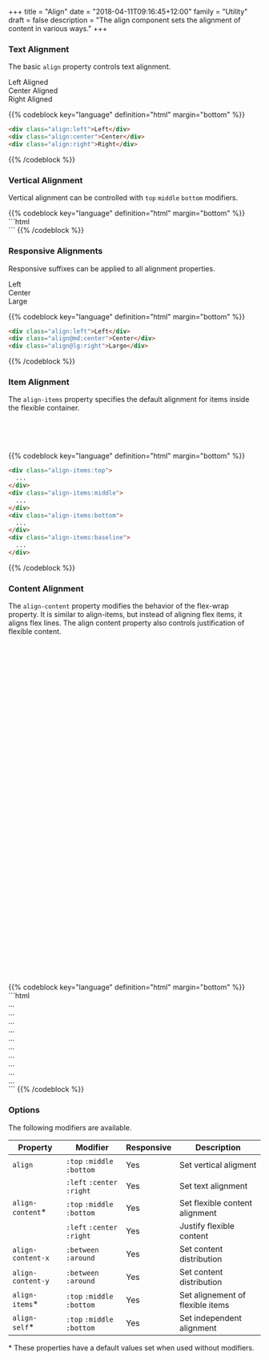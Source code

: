 +++
title = "Align"
date = "2018-04-11T09:16:45+12:00"
family = "Utility"
draft = false
description = "The align component sets the alignment of content in various ways."
+++

### Text Alignment

The basic `align` property controls text alignment.

<div class="margin-bottom:6 fill:grey-l4">
  <div class="align:left">Left Aligned</div>
  <div class="align:center">Center Aligned</div>
  <div class="align:right">Right Aligned</div>
</div>

{{% codeblock key="language" definition="html" margin="bottom" %}}
```html
<div class="align:left">Left</div>
<div class="align:center">Center</div>
<div class="align:right">Right</div>
```
{{% /codeblock %}}

### Vertical Alignment

Vertical alignment can be controlled with `top` `middle` `bottom` modifiers.

<div class="row row-gutter:2">
  <div class="column font-size:h1 margin-bottom:6">
    <div class="fill:grey-l4">
      <div class="media media-size:2 display:inline-block fill:grey-l2 color:white align:top"></div>
    </div>
  </div>

  <div class="column font-size:h1 margin-bottom:6">
    <div class="fill:grey-l4">
      <div class="media media-size:2 display:inline-block fill:grey-l2 color:white align:middle"></div>
    </div>
  </div>

  <div class="column font-size:h1 margin-bottom:6">
    <div class="fill:grey-l4">
      <div class="media media-size:2 display:inline-block fill:grey-l2 color:white align:bottom"></div>
    </div>
  </div>
</div>
{{% codeblock key="language" definition="html" margin="bottom" %}}
```html
<div class="align:top"></div>
<div class="align:middle"></div>
<div class="align:bottom"></div>
```
{{% /codeblock %}}

### Responsive Alignments

Responsive suffixes can be applied to all alignment properties.

<div class="margin-bottom:6 fill:grey-l4">
  <div class="align:left">Left</div>
  <div class="align@md:center">Center</div>
  <div class="align@lg:right">Large</div>
</div>

{{% codeblock key="language" definition="html" margin="bottom" %}}
```html
<div class="align:left">Left</div>
<div class="align@md:center">Center</div>
<div class="align@lg:right">Large</div>
```
{{% /codeblock %}}

### Item Alignment

The `align-items` property specifies the default alignment for items inside the flexible container.

<div class="row row-gutter:2 margin-bottom:6">
  <div class="column:3">
    <div class="display:flex height:10 fill:grey-l4 align-items:top">
      <div class="padding:2 color:white fill:grey-l2"></div>
    </div>
  </div>
  <div class="column:3">
    <div class="display:flex height:10 fill:grey-l4 align-items:middle">
      <div class="padding:2 color:white fill:grey-l2"></div>
    </div>
  </div>
  <div class="column:3">
    <div class="display:flex height:10 fill:grey-l4 align-items:bottom">
      <div class="padding:2 color:white fill:grey-l2"></div>
    </div>
  </div>
  <div class="column:3">
    <div class="display:flex height:10 fill:grey-l4 align-items:baseline">
      <div class="column:4 align:center color:white fill:grey-l2">&nbsp;</div>
      <div class="column:4 padding-y:2 align:center color:white fill:grey-l2">&nbsp;</div>
      <div class="column:4 align:center color:white fill:grey-l2">&nbsp;</div>
    </div>
  </div>
</div>

{{% codeblock key="language" definition="html" margin="bottom" %}}
```html
<div class="align-items:top">
  ...
</div>
<div class="align-items:middle">
  ...
</div>
<div class="align-items:bottom">
  ...
</div>
<div class="align-items:baseline">
  ...
</div>
```
{{% /codeblock %}}


### Content Alignment

The `align-content` property modifies the behavior of the flex-wrap property. It is similar to align-items, but instead of aligning flex items, it aligns flex lines. The align content property also controls justification of flexible content.

<div class="row row-gutter:2 margin-bottom:6">
  <div class="column" style="width: 20%;">
    <div class="display:flex flex-wrap height:20 fill:grey-l4 align-content:top">
      <div class="column:4 padding:1">
        <div class="fill:grey-l2">
          &nbsp;
        </div>
      </div>
      <div class="column:4 padding:1">
        <div class="fill:grey-l2">
          &nbsp;
        </div>
      </div>
      <div class="column:4 padding:1">
        <div class="fill:grey-l2">
          &nbsp;
        </div>
      </div>
      <div class="column:4 padding:1">
        <div class="fill:grey-l2">
          &nbsp;
        </div>
      </div>
      <div class="column:4 padding:1">
        <div class="fill:grey-l2">
          &nbsp;
        </div>
      </div>
      <div class="column:4 padding:1">
        <div class="fill:grey-l2">
          &nbsp;
        </div>
      </div>
    </div>
  </div>
  <div class="column" style="width: 20%;">
    <div class="display:flex flex-wrap height:20 fill:grey-l4 align-content:middle">
      <div class="column:4 padding:1">
        <div class="fill:grey-l2">
          &nbsp;
        </div>
      </div>
      <div class="column:4 padding:1">
        <div class="fill:grey-l2">
          &nbsp;
        </div>
      </div>
      <div class="column:4 padding:1">
        <div class="fill:grey-l2">
          &nbsp;
        </div>
      </div>
      <div class="column:4 padding:1">
        <div class="fill:grey-l2">
          &nbsp;
        </div>
      </div>
      <div class="column:4 padding:1">
        <div class="fill:grey-l2">
          &nbsp;
        </div>
      </div>
      <div class="column:4 padding:1">
        <div class="fill:grey-l2">
          &nbsp;
        </div>
      </div>
    </div>
  </div>
  <div class="column" style="width: 20%;">
    <div class="display:flex flex-wrap height:20 fill:grey-l4 align-content:bottom">
      <div class="column:4 padding:1">
        <div class="fill:grey-l2">
          &nbsp;
        </div>
      </div>
      <div class="column:4 padding:1">
        <div class="fill:grey-l2">
          &nbsp;
        </div>
      </div>
      <div class="column:4 padding:1">
        <div class="fill:grey-l2">
          &nbsp;
        </div>
      </div>
      <div class="column:4 padding:1">
        <div class="fill:grey-l2">
          &nbsp;
        </div>
      </div>
      <div class="column:4 padding:1">
        <div class="fill:grey-l2">
          &nbsp;
        </div>
      </div>
      <div class="column:4 padding:1">
        <div class="fill:grey-l2">
          &nbsp;
        </div>
      </div>
    </div>
  </div>
  <div class="column" style="width: 20%;">
    <div class="display:flex flex-wrap height:20 fill:grey-l4 align-content-y:between">
      <div class="column:4 padding:1">
        <div class="fill:grey-l2">
          &nbsp;
        </div>
      </div>
      <div class="column:4 padding:1">
        <div class="fill:grey-l2">
          &nbsp;
        </div>
      </div>
      <div class="column:4 padding:1">
        <div class="fill:grey-l2">
          &nbsp;
        </div>
      </div>
      <div class="column:4 padding:1">
        <div class="fill:grey-l2">
          &nbsp;
        </div>
      </div>
      <div class="column:4 padding:1">
        <div class="fill:grey-l2">
          &nbsp;
        </div>
      </div>
      <div class="column:4 padding:1">
        <div class="fill:grey-l2">
          &nbsp;
        </div>
      </div>
    </div>
  </div>
  <div class="column" style="width: 20%;">
    <div class="display:flex flex-wrap height:20 fill:grey-l4 align-content-y:around">
      <div class="column:4 padding:1">
        <div class="fill:grey-l2">
          &nbsp;
        </div>
      </div>
      <div class="column:4 padding:1">
        <div class="fill:grey-l2">
          &nbsp;
        </div>
      </div>
      <div class="column:4 padding:1">
        <div class="fill:grey-l2">
          &nbsp;
        </div>
      </div>
      <div class="column:4 padding:1">
        <div class="fill:grey-l2">
          &nbsp;
        </div>
      </div>
      <div class="column:4 padding:1">
        <div class="fill:grey-l2">
          &nbsp;
        </div>
      </div>
      <div class="column:4 padding:1">
        <div class="fill:grey-l2">
          &nbsp;
        </div>
      </div>
    </div>
  </div>
  <div class="column" style="width: 20%;">
    <div class="display:flex flex-wrap height:20 fill:grey-l4 align-content:left">
      <div class="column:4 padding:1">
        <div class="fill:grey-l2">
          &nbsp;
        </div>
      </div>
      <div class="column:4 padding:1">
        <div class="fill:grey-l2">
          &nbsp;
        </div>
      </div>
    </div>
  </div>
  <div class="column" style="width: 20%;">
    <div class="display:flex flex-wrap height:20 fill:grey-l4 align-content:center">
      <div class="column:4 padding:1">
        <div class="fill:grey-l2">
          &nbsp;
        </div>
      </div>
      <div class="column:4 padding:1">
        <div class="fill:grey-l2">
          &nbsp;
        </div>
      </div>
    </div>
  </div>
  <div class="column" style="width: 20%;">
    <div class="display:flex flex-wrap height:20 fill:grey-l4 align-content:right">
      <div class="column:4 padding:1">
        <div class="fill:grey-l2">
          &nbsp;
        </div>
      </div>
      <div class="column:4 padding:1">
        <div class="fill:grey-l2">
          &nbsp;
        </div>
      </div>
    </div>
  </div>
  <div class="column" style="width: 20%;">
    <div class="display:flex flex-wrap height:20 fill:grey-l4 align-content-x:between">
      <div class="column:4 padding:1">
        <div class="fill:grey-l2">
          &nbsp;
        </div>
      </div>
      <div class="column:4 padding:1">
        <div class="fill:grey-l2">
          &nbsp;
        </div>
      </div>
    </div>
  </div>
  <div class="column" style="width: 20%;">
    <div class="display:flex flex-wrap height:20 fill:grey-l4 align-content-x:around">
      <div class="column:4 padding:1">
        <div class="fill:grey-l2">
          &nbsp;
        </div>
      </div>
      <div class="column:4 padding:1">
        <div class="fill:grey-l2">
          &nbsp;
        </div>
      </div>
    </div>
  </div>
</div>
{{% codeblock key="language" definition="html" margin="bottom" %}}
```html
<div class="align-content:top">
  ...
</div>
<div class="align-content:middle">
  ...
</div>
<div class="align-content:bottom">
  ...
</div>
<div class="align-content-y:between">
  ...
</div>
<div class="align-content-y:around">
  ...
</div>
<div class="align-content:left">
  ...
</div>
<div class="align-content:center">
  ...
</div>
<div class="align-content:right">
  ...
</div>
<div class="align-content-x:between">
  ...
</div>
<div class="align-content-x:around">
  ...
</div>
```
{{% /codeblock %}}


### Options

The following modifiers are available.

<table class="table width:100% table:pile table@sm:unpile">
  <thead>
    <tr>
      <th>
        Property
      </th>
      <th>
        Modifier
      </th>
      <th>
        Responsive
      </th>
      <th>
        Description
      </th>
    </tr>
  </thead>
  <tr>
    <td data-label="Properties">
      <code>align</code>
    </td>
    <td data-label="Attributes">
      <code>:top</code> <code>:middle</code> <code>:bottom</code>
    </td>
    <td data-label="Responsive">
      Yes
    </td>
    <td class="row:reverse">
      Set vertical aligment
    </td>
  </tr>
  <tr>
    <td data-label="Properties">
    </td>
    <td data-label="Attributes">
      <code>:left</code> <code>:center</code> <code>:right</code>
    </td>
    <td data-label="Responsive">
      Yes
    </td>
    <td class="row:reverse">
      Set text alignment
    </td>
  </tr>
  <tr>
    <td data-label="Properties">
      <code>align-content</code><span class="color:orange">&#42;</span>
    </td>
    <td data-label="Attributes">
      <code>:top</code> <code>:middle</code> <code>:bottom</code>
    </td>
    <td data-label="Responsive">
      Yes
    </td>
    <td class="row:reverse">
      Set flexible content alignment
    </td>
  </tr>
  <tr>
    <td data-label="Properties">
    </td>
    <td data-label="Attributes">
      <code>:left</code> <code>:center</code> <code>:right</code>
    </td>
    <td data-label="Responsive">
      Yes
    </td>
    <td class="row:reverse">
      Justify flexible content
    </td>
  </tr>
  <tr>
    <td data-label="Properties">
      <code>align-content-x</code>
    </td>
    <td data-label="Attributes">
      <code>:between</code> <code>:around</code>
    </td>
    <td data-label="Responsive">
      Yes
    </td>
    <td class="row:reverse">
      Set content distribution
    </td>
  </tr>
  <tr>
    <td data-label="Properties">
      <code>align-content-y</code>
    </td>
    <td data-label="Attributes">
      <code>:between</code> <code>:around</code>
    </td>
    <td data-label="Responsive">
      Yes
    </td>
    <td class="row:reverse">
      Set content distribution
    </td>
  </tr>
  <tr>
    <td data-label="Properties">
      <code>align-items</code><span class="color:orange">&#42;</span>
    </td>
    <td data-label="Attributes">
      <code>:top</code> <code>:middle</code> <code>:bottom</code>
    </td>
    <td data-label="Responsive">
      Yes
    </td>
    <td class="row:reverse">
      Set alignement of flexible items
    </td>
  </tr>
  <tr>
    <td data-label="Properties">
      <code>align-self</code><span class="color:orange">&#42;</span>
    </td>
    <td data-label="Attributes">
      <code>:top</code> <code>:middle</code> <code>:bottom</code>
    </td>
    <td data-label="Responsive">
      Yes
    </td>
    <td class="row:reverse">
      Set independent alignment
    </td>
  </tr>
</table>
<p class="margin-top:2 font-size:tiny color:orange">
  &#42; These properties have a default values set when used without modifiers.
</p>
